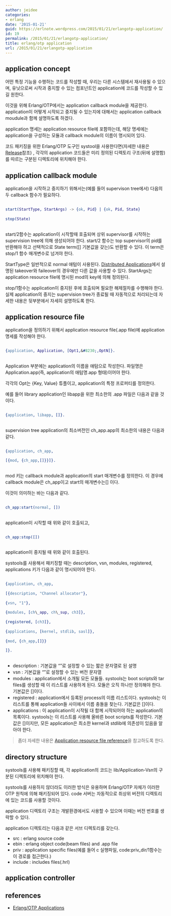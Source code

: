 ```yaml
---
author: jeidee
categories:
- erlang
date: '2015-01-21'
guid: https://erlnote.wordpress.com/2015/01/21/erlangotp-application/
id: 19
permalink: /2015/01/21/erlangotp-application/
title: erlang/otp application
url: /2015/01/21/erlangotp-application
---
```


## application concept

어떤 특정 기능을 수행하는 코드를 작성할 때, 우리는 다른 시스템에서 재사용될 수 있으며, 유닛으로써 시작과 중지할 수 있는 컴포넌트인 application에 코드를 작성할 수 있길 원한다.

이것을 위해 Erlang/OTP에서는 application callback module을 제공한다. application이 어떻게 시작되고 중지될 수 있는지에 대해서는 application callback moudule과 함께 설명하도록 하겠다.

application 명세는 application resource file에 포함하는데, 해당 명세에는 application을 구성하는 모듈과 callback module의 이름이 명시되어 있다.

코드 패키징을 위한 Erlang/OTP 도구인 systool을 사용한다면(자세한 내용은 [Release](http://www.erlang.org/doc/design_principles/release_structure.html)참조) , 각각의 application 코드들은 미리 정의된 디렉토리 구조(뒤에 설명함)를 따르는 구분된 디렉토리에 위치해야 한다.

## application callback module

application을 시작하고 중지하기 위해서는(예를 들어 supervison tree에서) 다음의 두 callback 함수가 필요하다.

```erlang
      
start(StartType, StartArgs) -> {ok, Pid} | {ok, Pid, State}
      
stop(State)
  
```

start/2함수는 application이 시작할때 호출되며 상위 supervisor를 시작하는 supervision tree에 의해 생성되어야 한다. start/2 함수는 top supervisor의 pid를 반환해야 하고 선택적으로 State term([] 기본값을 갖는)도 반환할 수 있다. 이 term은 stop/1 함수 매개변수로 넘겨야 한다.

StartType은 일반적으로 normal 애텀이 사용된다. [Distributed Applications](http://www.erlang.org/doc/design_principles/distributed_applications.html)에서 설명된 takeover와 faileover의 경우에만 다른 값을 사용할 수 있다. StartArgs는 application resource file에 명시된 mod의 key에 의해 정의된다.

stop/1함수는 application이 중지된 후에 호출되며 필요한 해제절차를 수행해야 한다. 실제 application의 중지는 supervision tree가 종료될 때 자동적으로 처리되는데 자세한 내용은 뒷부분에서 자세히 설명하도록 한다.

## application resource file

application을 정의하기 위해서 application resource file(.app file)에 application 명세를 작성해야 한다.

```erlang
      
{application, Application, [Opt1,&#8230;,OptN]}.
  
```

Application 부분에는 application의 이름을 애텀으로 작성한다. 파일명은 Application.app(즉, application의 애텀명.app 형태)이어야 한다.

각각의 Opt는 {Key, Value} 튜플이고, application의 특정 프로퍼티를 정의한다.

예를 들어 library application인 libapp을 위한 최소한의 .app 파일은 다음과 같을 것이다.

```erlang
      
{application, libapp, []}.
  
```

supervision tree application의 최소버전인 ch_app.app의 최소한의 내용은 다음과 같다.

```erlang
      
{application, ch_app,
       
[{mod, {ch_app,[]}}]}.
  
```

mod 키는 callback module과 application의 start 매개변수를 정의한다. 이 경우에 callback module은 ch_app이고 start의 매개변수는[] 이다.
  
이것이 의미하는 바는 다음과 같다.

```erlang
      
ch_app:start(normal, [])
  
```

application이 시작할 때 위와 같이 호출되고,

```erlang
      
ch_app:stop([])
  
```

application이 중지될 때 위와 같이 호출된다.

systools를 사용해서 패키징할 때는 description, vsn, modules, registered, applications 키가 다음과 같이 명시되어야 한다.

```erlang
      
{application, ch_app,
       
[{description, "Channel allocator"},
        
{vsn, "1"},
        
{modules, [ch\_app, ch\_sup, ch3]},
        
{registered, [ch3]},
        
{applications, [kernel, stdlib, sasl]},
        
{mod, {ch_app,[]}}
       
]}.
  
```

  * description : 기본값을 &#8220;&#8221;로 설정할 수 있는 짧은 문자열로 된 설명
  * vsn : 기본값을 &#8220;&#8221;로 설정할 수 있는 버전 문자열
  * modules : application에서 소개될 모든 모듈들. systools는 boot scripts와 tar files를 생성할 때 이 리스트를 사용하게 된다. 모듈은 오직 하나만 정의해야 한다. 기본값은 []이다.
  * registered : application에서 등록된 process의 이름 리스트이다. systools는 이 리스트를 통해 application들 사이에서 이름 충돌을 찾는다. 기본값은 []이다.
  * applications : 이 application이 시작될 대 함께 시작되어야 하는 application의 목록이다. systools는 이 리스트를 사용해 올바른 boot scripts를 작성한다. 기본값은 []이지만, 모든 application은 최소한 kernel과 stdlib에 의존성이 있음을 알아야 한다.

> 좀더 자세한 내용은 [Application resource file reference](http://www.erlang.org/doc/man/app.html)을 참고하도록 한다. 

## directory structure

systools를 사용해 패키징할 때, 각 application의 코드는 lib/Application-Vsn의 구분된 디렉토리에 위치해야 한다.

systools를 사용하지 않더라도 이러한 방식은 유용하며 Erlang/OTP 자체가 이러한 OTP 원칙에 의해 패키징되어 있다. code 서버는 자동적으로 취상위 버전의 디렉토리에 있는 코드를 사용할 것이다.

application 디렉토리 구조는 개발환경에서도 사용할 수 있으며 이때는 버전 번호를 생략할 수 있다.

application 디렉토리는 다음과 같은 서브 디렉토리를 갖는다.

  * src : erlang source code
  * ebin : erlang object code(beam files) and .app file
  * priv : application specific files(예를 들어 c 실행파일, code:priv_dir/1함수는 이 경로를 접근한다.)
  * include : includes files(.hrl)

## application controller

## references

  * [Erlang/OTP Applications](http://www.erlang.org/doc/design_principles/applications.html#appl_res_file)